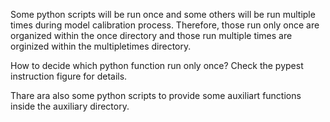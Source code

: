 Some python scripts will be run once and some others will be run multiple times during model calibration process. Therefore, those run only once are organized within the once directory and those run multiple times are orginized within the multipletimes directory.

How to decide which python function run only once? Check the pypest instruction figure for details.

Thare ara also some python scripts to provide some auxiliart functions inside the auxiliary directory.